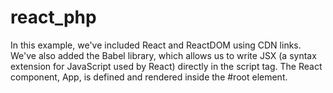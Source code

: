 # react_php
In this example, we've included React and ReactDOM using CDN links. We've also added the Babel library, which allows us to write JSX (a syntax extension for JavaScript used by React) directly in the script tag. The React component, App, is defined and rendered inside the #root element. 
